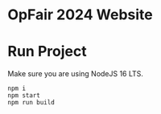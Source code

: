 # OpFair 2024 Website

# Run Project
Make sure you are using NodeJS 16 LTS.
```shell
npm i
npm start
npm run build
```
